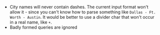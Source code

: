 - City names will never contain dashes. The current input format won't allow it - since you can't know how to parse
something like `Dallas - Ft. Worth - Austin`. It would be better to use a divider char that won't occur in a real name,
like `+`.
- Badly formed queries are ignored
